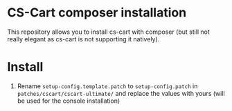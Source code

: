 # CS-Cart composer installation
This repository allows you to install cs-cart with composer (but still not really elegant as cs-cart is not supporting it natively).

# Install
1. Rename `setup-config.template.patch` to `setup-config.patch` in `patches/cscart/cscart-ultimate/` and replace the values with yours (will be used for the console installation)
